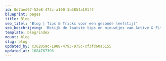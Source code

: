 ```yaml
---
id: 0d7aed97-52e8-473c-a100-3b3854a191f4
blueprint: pages
title: Blog
seo_titel: 'Blog | Tips & Tricks voor een gezonde leefstijl'
seo_beschrijving: 'Bekijk de laatste tips en nieuwtjes van Active & Fit voor een gezondere leefstijl. ✓Fitheid ✓Gezondheid'
template: blog/index
mount: blog
slug: blog
updated_by: c362059c-1988-4793-975c-cf3fd60a5155
updated_at: 1684767396
---
```

